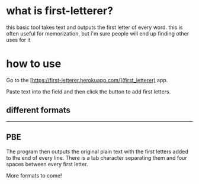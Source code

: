 # what is first-letterer?
this basic tool takes text and outputs the first letter of every word. this is often useful for memorization, but i'm sure people will end up finding other uses for it

# how to use
Go to the [https://first-letterer.herokuapp.com/](first_letterer) app.

Paste text into the field and then click the button to add first letters.

## different formats
***

## PBE
The program then outputs the original plain text with the first letters added to the end of every line. There is a tab character separating them and four spaces between every first letter.

More formats to come!